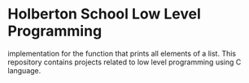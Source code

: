# Holberton School Low Level Programming
 implementation for the function  that prints all elements of a  list.
This repository contains projects related to low level programming using C language.
